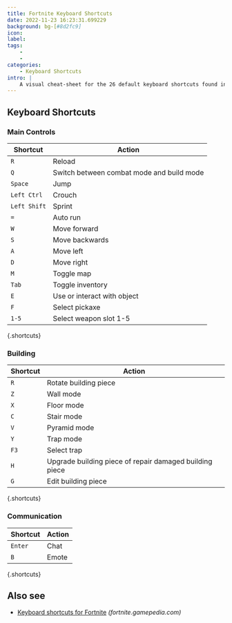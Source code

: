 ```yaml
---
title: Fortnite Keyboard Shortcuts
date: 2022-11-23 16:23:31.699229
background: bg-[#8d2fc9]
icon: 
label: 
tags: 
    - 
    - 
categories:
    - Keyboard Shortcuts
intro: |
    A visual cheat-sheet for the 26 default keyboard shortcuts found in Fortnite
---
```




Keyboard Shortcuts
------------------



### Main Controls

Shortcut | Action
---|---
`R`  | Reload
`Q`  | Switch between combat mode and build mode
`Space`  | Jump
`Left Ctrl`  | Crouch
`Left Shift`  | Sprint
`=`  | Auto run
`W`  | Move forward
`S`  | Move backwards
`A`  | Move left
`D`  | Move right
`M`  | Toggle map
`Tab`  | Toggle inventory
`E`  | Use or interact with object
`F`  | Select pickaxe
`1-5`  | Select weapon slot 1-5
{.shortcuts}


### Building

Shortcut | Action
---|---
`R`  | Rotate building piece
`Z`  | Wall mode
`X`  | Floor mode
`C`  | Stair mode
`V`  | Pyramid mode
`Y`  | Trap mode
`F3`  | Select trap
`H`  | Upgrade building piece of repair damaged building piece
`G`  | Edit building piece
{.shortcuts}


### Communication

Shortcut | Action
---|---
`Enter`  | Chat
`B`  | Emote
{.shortcuts}




Also see
--------
- [Keyboard shortcuts for Fortnite](https://fortnite.gamepedia.com/Controls) _(fortnite.gamepedia.com)_
